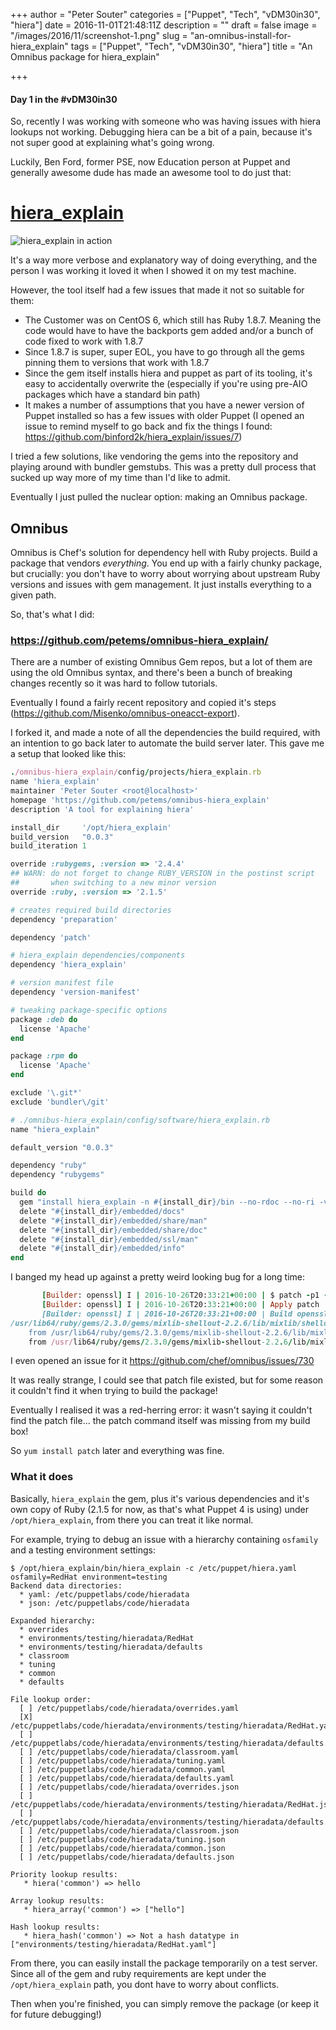 +++
author = "Peter Souter"
categories = ["Puppet", "Tech", "vDM30in30", "hiera"]
date = 2016-11-01T21:48:11Z
description = ""
draft = false
image = "/images/2016/11/screenshot-1.png"
slug = "an-omnibus-install-for-hiera_explain"
tags = ["Puppet", "Tech", "vDM30in30", "hiera"]
title = "An Omnibus package for hiera_explain"

+++

#### Day 1 in the #vDM30in30

So, recently I was working with someone who was having issues with hiera lookups not working. Debugging hiera can be a bit of a pain, because it's not super good at explaining what's going wrong.

Luckily, Ben Ford, former PSE, now Education person at Puppet and generally awesome dude has made an awesome tool to do just that:

# [hiera_explain](https://github.com/binford2k/hiera_explain)

![hiera_explain in action](/content/images/2016/11/screenshot.png)

It's a way more verbose and explanatory way of doing everything, and the person I was working it loved it when I showed it on my test machine.

However, the tool itself had a few issues that made it not so suitable for them:

- The Customer was on CentOS 6, which still has Ruby 1.8.7. Meaning the code would have to have the backports gem added and/or a bunch of code fixed to work with 1.8.7
- Since 1.8.7 is super, super EOL, you have to go through all the gems pinning them to versions that work with 1.8.7 
- Since the gem itself installs hiera and puppet as part of its tooling, it's easy to accidentally overwrite the (especially if you're using pre-AIO packages which have a standard bin path)
- It makes a number of assumptions that you have a newer version of Puppet installed so has a few issues with older Puppet (I opened an issue to remind myself to go back and fix the things I found: https://github.com/binford2k/hiera_explain/issues/7)
 
I tried a few solutions, like vendoring the gems into the repository and playing around with bundler gemstubs. This was a pretty dull process that sucked up way more of my time than I'd like to admit.

Eventually I just pulled the nuclear option: making an Omnibus package.

## Omnibus

Omnibus is Chef's solution for dependency hell with Ruby projects. Build a package that vendors _everything_. You end up with a fairly chunky package, but crucially: you don't have to worry about worrying about upstream Ruby versions and issues with gem management. It just installs everything to a given path.

So, that's what I did: 

### https://github.com/petems/omnibus-hiera_explain/

There are a number of existing Omnibus Gem repos, but a lot of them are using the old Omnibus syntax, and there's been a bunch of breaking changes recently so it was hard to follow tutorials.

Eventually I found a fairly recent repository and copied it's steps (https://github.com/Misenko/omnibus-oneacct-export).


I forked it, and made a note of all the dependencies the build required, with an intention to go back later to automate the build server later. This gave me a setup that looked like this:


```ruby
./omnibus-hiera_explain/config/projects/hiera_explain.rb
name 'hiera_explain'
maintainer 'Peter Souter <root@localhost>'
homepage 'https://github.com/petems/omnibus-hiera_explain'
description 'A tool for explaining hiera'

install_dir     '/opt/hiera_explain'
build_version   "0.0.3"
build_iteration 1

override :rubygems, :version => '2.4.4'
## WARN: do not forget to change RUBY_VERSION in the postinst script
##       when switching to a new minor version
override :ruby, :version => '2.1.5'

# creates required build directories
dependency 'preparation'

dependency 'patch'

# hiera_explain dependencies/components
dependency 'hiera_explain'

# version manifest file
dependency 'version-manifest'

# tweaking package-specific options
package :deb do
  license 'Apache'
end

package :rpm do
  license 'Apache'
end

exclude '\.git*'
exclude 'bundler\/git'
```

```ruby
# ./omnibus-hiera_explain/config/software/hiera_explain.rb
name "hiera_explain"

default_version "0.0.3"

dependency "ruby"
dependency "rubygems"

build do
  gem "install hiera_explain -n #{install_dir}/bin --no-rdoc --no-ri -v #{version}"
  delete "#{install_dir}/embedded/docs"
  delete "#{install_dir}/embedded/share/man"
  delete "#{install_dir}/embedded/share/doc"
  delete "#{install_dir}/embedded/ssl/man"
  delete "#{install_dir}/embedded/info"
end
```

I banged my head up against a pretty weird looking bug for a long time:

```ruby
       [Builder: openssl] I | 2016-10-26T20:33:21+00:00 | $ patch -p1 -i /usr/lib64/ruby/gems/2.3.0/bundler/gems/omnibus-software-02b070d484a1/config/patches/openssl/openssl-1.0.1f-do-not-build-docs.patch
       [Builder: openssl] I | 2016-10-26T20:33:21+00:00 | Apply patch `openssl-1.0.1f-do-not-build-docs.patch': 0.0067s
       [Builder: openssl] I | 2016-10-26T20:33:21+00:00 | Build openssl: 0.0074s
/usr/lib64/ruby/gems/2.3.0/gems/mixlib-shellout-2.2.6/lib/mixlib/shellout/unix.rb:338:in `exec': No such file or directory - patch (Errno::ENOENT)
    from /usr/lib64/ruby/gems/2.3.0/gems/mixlib-shellout-2.2.6/lib/mixlib/shellout/unix.rb:338:in `block in fork_subprocess'
    from /usr/lib64/ruby/gems/2.3.0/gems/mixlib-shellout-2.2.6/lib/mixlib/shellout/unix.rb:316:in `fork'
```

I even opened an issue for it https://github.com/chef/omnibus/issues/730 

It was really strange, I could see that patch file existed, but for some reason it couldn't find it when trying to build the package!

Eventually I realised it was a red-herring error: it wasn't saying it couldn't find the patch file... the patch command itself was missing from my build box!

So `yum install patch` later and everything was fine.

### What it does

Basically, `hiera_explain` the gem, plus it's various dependencies and it's own copy of Ruby (2.1.5 for now, as that's what Puppet 4 is using) under `/opt/hiera_explain`, from there you can treat it like normal.

For example, trying to debug an issue with a hierarchy containing `osfamily` and a testing environment settings:

```
$ /opt/hiera_explain/bin/hiera_explain -c /etc/puppet/hiera.yaml osfamily=RedHat environment=testing
Backend data directories:
  * yaml: /etc/puppetlabs/code/hieradata
  * json: /etc/puppetlabs/code/hieradata

Expanded hierarchy:
  * overrides
  * environments/testing/hieradata/RedHat
  * environments/testing/hieradata/defaults
  * classroom
  * tuning
  * common
  * defaults

File lookup order:
  [ ] /etc/puppetlabs/code/hieradata/overrides.yaml
  [X] /etc/puppetlabs/code/hieradata/environments/testing/hieradata/RedHat.yaml
  [ ] /etc/puppetlabs/code/hieradata/environments/testing/hieradata/defaults.yaml
  [ ] /etc/puppetlabs/code/hieradata/classroom.yaml
  [ ] /etc/puppetlabs/code/hieradata/tuning.yaml
  [ ] /etc/puppetlabs/code/hieradata/common.yaml
  [ ] /etc/puppetlabs/code/hieradata/defaults.yaml
  [ ] /etc/puppetlabs/code/hieradata/overrides.json
  [ ] /etc/puppetlabs/code/hieradata/environments/testing/hieradata/RedHat.json
  [ ] /etc/puppetlabs/code/hieradata/environments/testing/hieradata/defaults.json
  [ ] /etc/puppetlabs/code/hieradata/classroom.json
  [ ] /etc/puppetlabs/code/hieradata/tuning.json
  [ ] /etc/puppetlabs/code/hieradata/common.json
  [ ] /etc/puppetlabs/code/hieradata/defaults.json

Priority lookup results:
   * hiera('common') => hello

Array lookup results:
   * hiera_array('common') => ["hello"]

Hash lookup results:
   * hiera_hash('common') => Not a hash datatype in ["environments/testing/hieradata/RedHat.yaml"]
```

From there, you can easily install the package temporarily on a test server. Since all of the gem and ruby requirements are kept under the `/opt/hiera_explain` path, you dont have to worry about conflicts. 

Then when you're finished, you can simply remove the package (or keep it for future debugging!)

